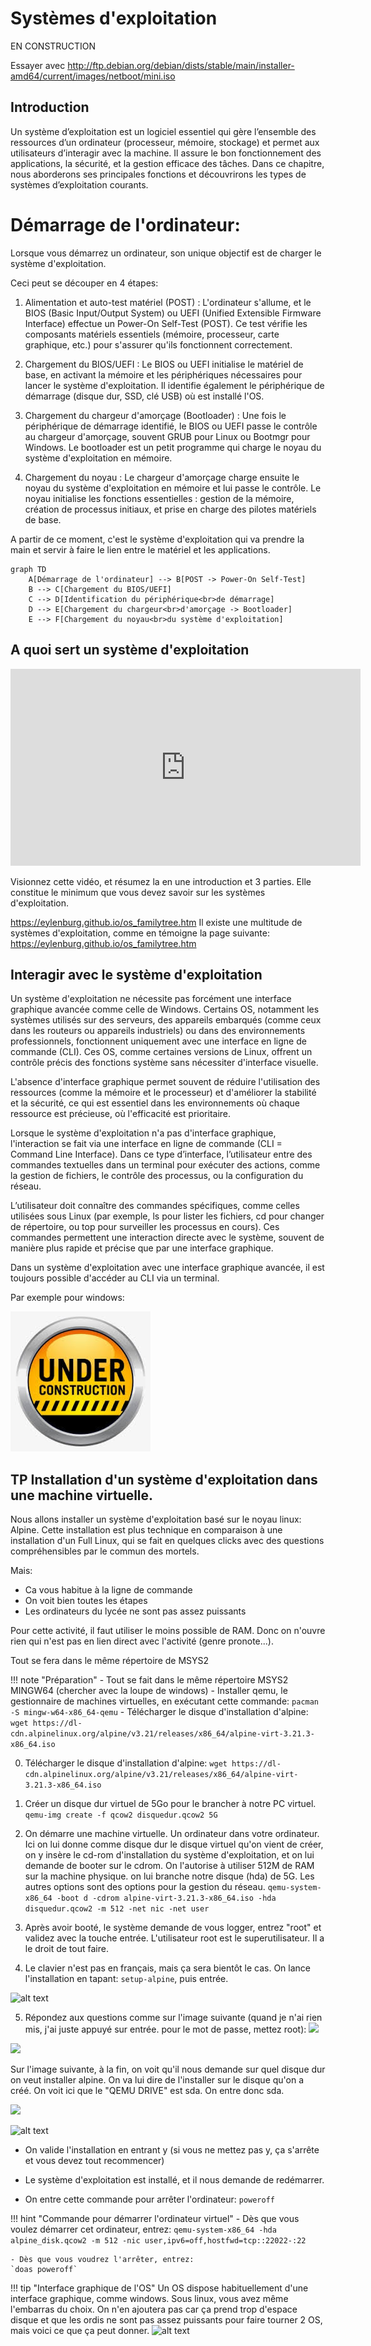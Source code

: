 # Systèmes d'exploitation

EN CONSTRUCTION

Essayer avec http://ftp.debian.org/debian/dists/stable/main/installer-amd64/current/images/netboot/mini.iso

## Introduction

Un système d’exploitation est un logiciel essentiel qui gère l’ensemble des ressources d’un ordinateur (processeur, mémoire, stockage) et permet aux utilisateurs d’interagir avec la machine. Il assure le bon fonctionnement des applications, la sécurité, et la gestion efficace des tâches. Dans ce chapitre, nous aborderons ses principales fonctions et découvrirons les types de systèmes d’exploitation courants.


# Démarrage de l'ordinateur:

Lorsque vous démarrez un ordinateur, son unique objectif est de charger le système d'exploitation.

Ceci peut se découper en 4 étapes:

1. Alimentation et auto-test matériel (POST) : L'ordinateur s'allume, et le BIOS (Basic Input/Output System) ou UEFI (Unified Extensible Firmware Interface) effectue un Power-On Self-Test (POST). Ce test vérifie les composants matériels essentiels (mémoire, processeur, carte graphique, etc.) pour s'assurer qu'ils fonctionnent correctement.

2. Chargement du BIOS/UEFI : Le BIOS ou UEFI initialise le matériel de base, en activant la mémoire et les périphériques nécessaires pour lancer le système d'exploitation. Il identifie également le périphérique de démarrage (disque dur, SSD, clé USB) où est installé l'OS.

3. Chargement du chargeur d'amorçage (Bootloader) : Une fois le périphérique de démarrage identifié, le BIOS ou UEFI passe le contrôle au chargeur d'amorçage, souvent GRUB pour Linux ou Bootmgr pour Windows. Le bootloader est un petit programme qui charge le noyau du système d'exploitation en mémoire.

4. Chargement du noyau : Le chargeur d'amorçage charge ensuite le noyau du système d'exploitation en mémoire et lui passe le contrôle. Le noyau initialise les fonctions essentielles : gestion de la mémoire, création de processus initiaux, et prise en charge des pilotes matériels de base.

A partir de ce moment, c'est le système d'exploitation qui va prendre la main et servir à faire le lien entre le matériel et les applications.

```mermaid
graph TD
    A[Démarrage de l'ordinateur] --> B[POST -> Power-On Self-Test]
    B --> C[Chargement du BIOS/UEFI]
    C --> D[Identification du périphérique<br>de démarrage]
    D --> E[Chargement du chargeur<br>d'amorçage -> Bootloader]
    E --> F[Chargement du noyau<br>du système d'exploitation]
```

## A quoi sert un système d'exploitation

<iframe width="560" height="315" src="https://www.youtube.com/embed/qza9V9ad7nc?si=_RwgafPcuO7JaL8H" title="YouTube video player" frameborder="0" allow="accelerometer; autoplay; clipboard-write; encrypted-media; gyroscope; picture-in-picture; web-share" referrerpolicy="strict-origin-when-cross-origin" allowfullscreen></iframe>

Visionnez cette vidéo, et résumez la en une introduction et 3 parties. Elle constitue le minimum que vous devez savoir sur les systèmes d'exploitation.

https://eylenburg.github.io/os_familytree.htm
Il existe une multitude de systèmes d'exploitation, comme en témoigne la page suivante: https://eylenburg.github.io/os_familytree.htm


## Interagir avec le système d'exploitation

Un système d'exploitation ne nécessite pas forcément une interface graphique avancée comme celle de Windows. Certains OS, notamment les systèmes utilisés sur des serveurs, des appareils embarqués (comme ceux dans les routeurs ou appareils industriels) ou dans des environnements professionnels, fonctionnent uniquement avec une interface en ligne de commande (CLI). Ces OS, comme certaines versions de Linux, offrent un contrôle précis des fonctions système sans nécessiter d'interface visuelle.

L'absence d'interface graphique permet souvent de réduire l'utilisation des ressources (comme la mémoire et le processeur) et d'améliorer la stabilité et la sécurité, ce qui est essentiel dans les environnements où chaque ressource est précieuse, où l'efficacité est prioritaire.

Lorsque le système d'exploitation n'a pas d'interface graphique, l'interaction se fait via une interface en ligne de commande (CLI = Command Line Interface). Dans ce type d’interface, l’utilisateur entre des commandes textuelles dans un terminal pour exécuter des actions, comme la gestion de fichiers, le contrôle des processus, ou la configuration du réseau.

L’utilisateur doit connaître des commandes spécifiques, comme celles utilisées sous Linux (par exemple, ls pour lister les fichiers, cd pour changer de répertoire, ou top pour surveiller les processus en cours). Ces commandes permettent une interaction directe avec le système, souvent de manière plus rapide et précise que par une interface graphique.

Dans un système d'exploitation avec une interface graphique avancée, il est toujours possible d'accéder au CLI via un terminal.

Par exemple pour windows:

![alt text](image.png)


## TP Installation d'un système d'exploitation dans une machine virtuelle.

Nous allons installer un système d'exploitation basé sur le noyau linux: Alpine.
Cette installation est plus technique en comparaison à une installation d'un Full Linux, qui se fait en quelques clicks avec des questions compréhensibles par le commun des mortels.

Mais:
- Ca vous habitue à la ligne de commande
- On voit bien toutes les étapes
- Les ordinateurs du lycée ne sont pas assez puissants

Pour cette activité, il faut utiliser le moins possible de RAM. Donc on n'ouvre rien qui n'est pas en lien direct avec l'activité (genre pronote...).

Tout se fera dans le même répertoire de MSYS2

!!! note "Préparation"
    - Tout se fait dans le même répertoire MSYS2 MINGW64 (chercher avec la loupe de windows)
    - Installer qemu, le gestionnaire de machines virtuelles, en exécutant cette commande: `pacman -S mingw-w64-x86_64-qemu`
    - Télécharger le disque d'installation d'alpine: `wget https://dl-cdn.alpinelinux.org/alpine/v3.21/releases/x86_64/alpine-virt-3.21.3-x86_64.iso`

0. Télécharger le disque d'installation d'alpine: `wget https://dl-cdn.alpinelinux.org/alpine/v3.21/releases/x86_64/alpine-virt-3.21.3-x86_64.iso`

1. Créer un disque dur virtuel de 5Go pour le brancher à notre PC virtuel.
`qemu-img create -f qcow2 disquedur.qcow2 5G`

2. On démarre une machine virtuelle. Un ordinateur dans votre ordinateur. Ici on lui donne comme disque dur le disque virtuel qu'on vient de créer, on y insère le cd-rom d'installation du système d'exploitation, et on lui demande de booter sur le cdrom. On l'autorise à utiliser 512M de RAM sur la machine physique. on lui branche notre disque (hda) de 5G. Les autres options sont des options pour la gestion du réseau.
`qemu-system-x86_64 -boot d -cdrom alpine-virt-3.21.3-x86_64.iso -hda disquedur.qcow2 -m 512 -net nic -net user`

3. Après avoir booté, le système demande de vous logger, entrez "root" et validez avec la touche entrée. L'utilisateur root est le superutilisateur. Il a le droit de tout faire.

4. Le clavier n'est pas en français, mais ça sera bientôt le cas. On lance l'installation en tapant: `setup-alpine`, puis entrée.

![alt text](image-8.png)

5. Répondez aux questions comme sur l'image suivante (quand je n'ai rien mis, j'ai juste appuyé sur entrée. pour le mot de passe, mettez root):
![](image-2.png)


![](image-3.png)

Sur l'image suivante, à la fin, on voit qu'il nous demande sur quel disque dur on veut installer alpine. On va lui dire de l'installer sur le disque qu'on a créé. On voit ici que le "QEMU DRIVE" est sda. On entre donc sda.

![](image-4.png)

![alt text](image-5.png)

- On valide l'installation en entrant y  (si vous ne mettez pas y, ça s'arrête et vous devez tout recommencer)

- Le système d'exploitation est installé, et il nous demande de redémarrer.

- On entre cette commande pour arrêter l'ordinateur: `poweroff`


!!! hint "Commande pour démarrer l'ordinateur virtuel"
    - Dès que vous voulez démarrer cet ordinateur, entrez:
    `qemu-system-x86_64 -hda alpine_disk.qcow2 -m 512 -nic user,ipv6=off,hostfwd=tcp::22022-:22`

    - Dès que vous voudrez l'arrêter, entrez:
    `doas poweroff`


!!! tip "Interface graphique de l'OS"
    Un OS dispose habituellement d'une interface graphique, comme windows.
    Sous linux, vous avez même l'embarras du choix.
    On n'en ajoutera pas car ça prend trop d'espace disque et que les ordis ne sont pas assez puissants pour faire tourner 2 OS, mais voici ce que ça peut donner.
    ![alt text](image-6.png)
